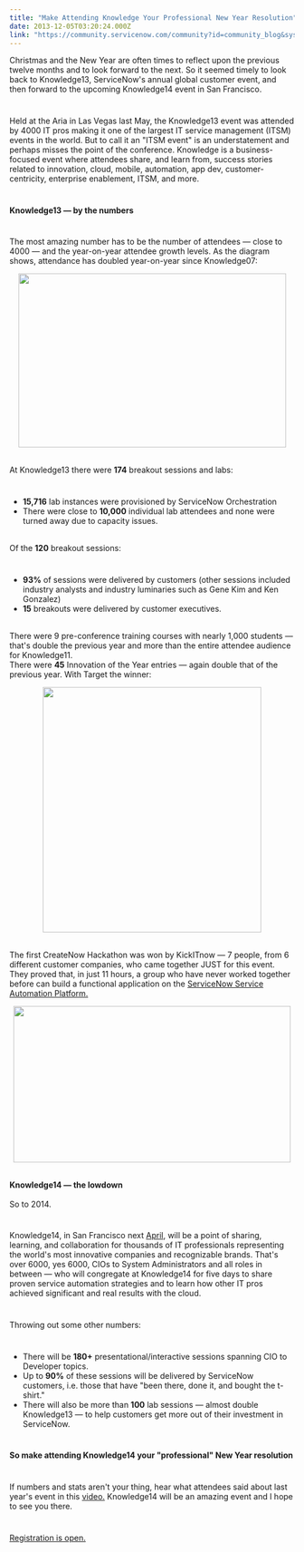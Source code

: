 ```yaml
---
title: "Make Attending Knowledge Your Professional New Year Resolution"
date: 2013-12-05T03:20:24.000Z
link: "https://community.servicenow.com/community?id=community_blog&sys_id=28ccee25dbd0dbc01dcaf3231f961975"
---
```

<p>Christmas and the New Year are often times to reflect upon the previous twelve months and to look forward to the next. So it seemed timely to look back to Knowledge13, ServiceNow's annual global customer event, and then forward to the upcoming Knowledge14 event in San Francisco.</p><p style="min-height: 8pt; height: 8pt; padding: 0px;">  </p><p>Held at the Aria in Las Vegas last May, the Knowledge13 event was attended by 4000 IT pros making it one of the largest IT service management (ITSM) events in the world. But to call it an "ITSM event" is an understatement and perhaps misses the point of the conference. Knowledge is a business-focused event where attendees share, and learn from, success stories related to innovation, cloud, mobile, automation, app dev, customer-centricity, enterprise enablement, ITSM, and more.</p><p style="min-height: 8pt; height: 8pt; padding: 0px;">  </p><p><strong>Knowledge13 — by the numbers</strong></p><p style="min-height: 8pt; height: 8pt; padding: 0px;">  </p><p>The most amazing number has to be the number of attendees — close to 4000 — and the year-on-year attendee growth levels. As the diagram shows, attendance has doubled year-on-year since Knowledge07:</p><center><a _jive_internal="true" href="/servlet/JiveServlet/showImage/38-1361-2271/k14registration.png"><img  alt="" class="jive-image" height="307" src="e5b8e04adb94d704ed6af3231f961908.iix" width="473"/></a></center><p><br/>At Knowledge13 there were <strong>174</strong> breakout sessions and labs:</p><p style="min-height: 8pt; height: 8pt; padding: 0px;">  </p><ul><li><strong>15,716</strong> lab instances were provisioned by ServiceNow Orchestration</li><li>There were close to <strong>10,000</strong> individual lab attendees and none were turned away due to capacity issues.</li></ul><p><br/>Of the <strong>120</strong> breakout sessions:</p><p style="min-height: 8pt; height: 8pt; padding: 0px;">  </p><ul><li><strong>93%</strong> of sessions were delivered by customers (other sessions included industry analysts and industry luminaries such as Gene Kim and Ken Gonzalez)</li><li><strong>15</strong> breakouts were delivered by customer executives.</li></ul><p><br/>There were 9 pre-conference training courses with nearly 1,000 students — that's double the previous year and more than the entire attendee audience for Knowledge11.<br/>There were <strong>45</strong> Innovation of the Year entries — again double that of the previous year. With Target the winner:</p><center><a _jive_internal="true" href="/servlet/JiveServlet/showImage/38-1361-2274/sn.png"><img  alt="" class="jive-image" height="433" src="a2526fb1db141fc03eb27a9e0f96197e.iix" width="386"/></a></center><p><br/>The first CreateNow Hackathon was won by KickITnow — 7 people, from 6 different customer companies, who came together JUST for this event. They proved that, in just 11 hours, a group who have never worked together before can build a functional application on the <a title="k-external-small" class="jive-link-external-small" href="http://community.servicenow.com/blog/stephenmann/nowforum-servicenow-createnow-hackathon-comes-europe" rel="nofollow" target="_blank">ServiceNow Service Automation Platform.</a></p><center><a _jive_internal="true" href="/servlet/JiveServlet/showImage/38-1361-2272/createnow.png"><img  alt="" class="jive-image" height="276" src="60768442dbdc5704ed6af3231f961995.iix" width="490"/></a></center><p><br/><strong>Knowledge14 — the lowdown</strong><br/> <br/>So to 2014.</p><p style="min-height: 8pt; height: 8pt; padding: 0px;">  </p><p>Knowledge14, in San Francisco next <a title="k-external-small" class="jive-link-external-small" href="http://knowledge.servicenow.com/" rel="nofollow" target="_blank">April</a>, will be a point of sharing, learning, and collaboration for thousands of IT professionals representing the world's most innovative companies and recognizable brands. That's over 6000, yes 6000, CIOs to System Administrators and all roles in between — who will congregate at Knowledge14 for five days to share proven service automation strategies and to learn how other IT pros achieved significant and real results with the cloud.</p><p style="min-height: 8pt; height: 8pt; padding: 0px;">  </p><p>Throwing out some other numbers:</p><p style="min-height: 8pt; height: 8pt; padding: 0px;">  </p><ul><li>There will be <strong>180+</strong> presentational/interactive sessions spanning CIO to Developer topics.</li><li>Up to <strong>90%</strong> of these sessions will be delivered by ServiceNow customers, i.e. those that have "been there, done it, and bought the t-shirt."</li><li>There will also be more than <strong>100</strong> lab sessions — almost double Knowledge13 — to help customers get more out of their investment in ServiceNow.</li></ul><p style="min-height: 8pt; height: 8pt; padding: 0px;">  </p><p><strong>So make attending Knowledge14 your "professional" New Year resolution</strong></p><p style="min-height: 8pt; height: 8pt; padding: 0px;">  </p><p>If numbers and stats aren't your thing, hear what attendees said about last year's event in this <a title="k-external-small" class="jive-link-external-small" href="https://knowledge.servicenow.com/knowledge14/home.do" rel="nofollow" target="_blank">video.</a> Knowledge14 will be an amazing event and I hope to see you there.</p><p style="min-height: 8pt; height: 8pt; padding: 0px;">  </p><p><a title="" _jive_internal="true" href="/blog/now https:/knowledge.servicenow.com/knowledge14/home.do" rel="nofollow" target="_blank">Registration is open.</a></p>